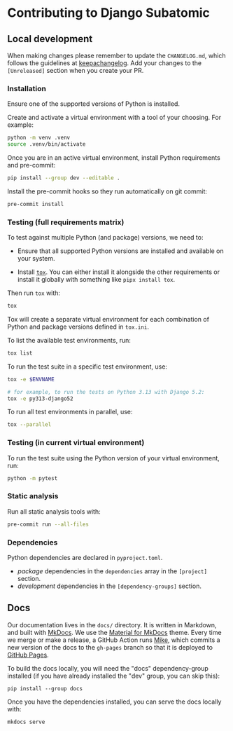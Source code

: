# Contributing to Django Subatomic

## Local development

When making changes please remember to update the `CHANGELOG.md`, which follows the guidelines at
[keepachangelog]. Add your changes to the `[Unreleased]` section when you create your PR.

### Installation

Ensure one of the supported versions of Python is installed.

Create and activate a virtual environment with a tool of your choosing.
For example:

```sh
python -m venv .venv
source .venv/bin/activate
```

Once you are in an active virtual environment,
install Python requirements and pre-commit:

```sh
pip install --group dev --editable .
```

Install the pre-commit hooks so they run automatically on git commit:

```sh
pre-commit install
```

### Testing (full requirements matrix)

To test against multiple Python (and package) versions, we need to:

- Ensure that all supported Python versions are installed and available on your system.

- Install [`tox`][tox].
  You can either install it alongside the other requirements
  or install it globally with something like `pipx install tox`.

Then run `tox` with:

```sh
tox
```

Tox will create a separate virtual environment for each combination of Python and package versions
defined in `tox.ini`.

To list the available test environments, run:

```sh
tox list
```

To run the test suite in a specific test environment, use:

```sh
tox -e $ENVNAME

# for example, to run the tests on Python 3.13 with Django 5.2:
tox -e py313-django52
```

To run all test environments in parallel, use:

```sh
tox --parallel
```

[tox]: https://tox.wiki/

### Testing (in current virtual environment)

To run the test suite using the Python version of your virtual environment, run:

```sh
python -m pytest
```

### Static analysis

Run all static analysis tools with:

```sh
pre-commit run --all-files
```

### Dependencies

Python dependencies are declared in `pyproject.toml`.

- _package_ dependencies in the `dependencies` array in the `[project]` section.
- _development_ dependencies in the `[dependency-groups]` section.

## Docs

Our documentation lives in the `docs/` directory.
It is written in Markdown, and built with [MkDocs].
We use the [Material for MkDocs] theme.
Every time we merge or make a release,
a GitHub Action runs [Mike],
which commits a new version of the docs to the `gh-pages` branch
so that it is deployed to [GitHub Pages].

To build the docs locally, you will need the "docs" dependency-group installed
(if you have already installed the "dev" group, you can skip this):

```
pip install --group docs
```

Once you have the dependencies installed,
you can serve the docs locally with:

```
mkdocs serve
```


[GitHub Pages]: https://pages.github.com/
[Material for MkDocs]: https://squidfunk.github.io/mkdocs-material/
[Mike]: https://github.com/jimporter/mike
[MkDocs]: https://www.mkdocs.org/
[keepachangelog]: https://keepachangelog.com/
[semver]: https://semver.org/

